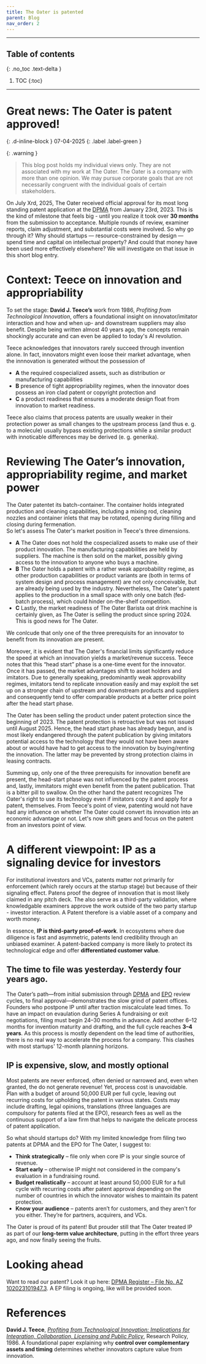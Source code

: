 ```yaml
---
title: The Oater is patented
parent: Blog
nav_order: 2
---
```


---
## Table of contents
{: .no_toc .text-delta }

1. TOC
{:toc}
---

# Great news: The Oater is patent approved!
{: .d-inline-block }
07-04-2025
{: .label .label-green }

{: .warning }
> This blog post holds my individual views only. They are not associated with my work at The Oater. The Oater is a company with more than one opinion. We may pursue corporate goals that are not necessarily congruent with the individual goals of certain stakeholders.

On July Xrd, 2025, The Oater received official approval for its most long standing patent application at the [DPMA](https://www.dpma.de/) from January 23rd, 2023.
This is the kind of milestone that feels big - until you realize it took over **30 months** from the submission to acceptance.
Multiple rounds of review, examiner reports, claim adjustment, and substantial costs were involved.
So why go through it?
Why should startups — resource-constrained by design — spend time and capital on intellectual property?
And could that money have been used more effectively elsewhere?
We will investigate on that issue in this short blog entry.

# Context: Teece on innovation and appropriability

To set the stage: **David J. Teece’s** work from 1986, *Profiting from Technological Innovation*, offers a foundational insight on innovator/imitator interaction and how and when up- and downstream suppliers may also benefit.
Despite being written almost 40 years ago, the concepts remain shockingly accurate and can even be applied to today's AI revolution.

Teece acknowledges that innovators rarely succeed through invention alone.
In fact, innovators might even loose their market advantage, when the innnovation is generated without the possession of 
- **A** the required cospecialized assets, such as distribution or manufacturing capabilities
- **B** presence of tight appropriability regimes, when the innovator does possess an iron clad patent or copyright protection and  
- **C** a product readiness that ensures a moderate design float from innovation to market readiness.  

Teece also claims that process patents are usually weaker in their protection power as small changes to the upstream process (and thus e. g. to a molecule) usually bypass existing protections while a similar product with innoticable differences may be derived (e. g. generika).

# Reviewing The Oater’s innovation, appropriability regime, and market power

The Oater patentet its batch-container.
The container holds integrated production and cleaning capabilities, including a mixing rod, cleaning nozzles and container inlets that may be rotated, opening during filling and closing during fermenation.  
So let's assess The Oater's market position in Teece's three dimensions.
- **A** The Oater does not hold the cospecialized assets to make use of their product innovation.
The manufacturing capabbilities are held by suppliers. The machine is then sold on the market, possibly giving access to the innovation to anyone who buys a machine.  
- **B** The Oater holds a patent with a rather weak approbability regime, as other production capabilities or product variants are (both in terms of system design and process management) are not only conceivable, but are already being used by the industry. Nevertheless, The Oater's patent applies to the production in a small space with only one batch (fed-batch process), which could hinder on-the-shelf competition.  
- **C** Lastly, the market readiness of The Oater Barista oat drink machine is certainly given, as The Oater is selling the product since spring 2024. This is good news for The Oater.  

We conlcude that only one of the three prerequisits for an innovator to benefit from its innovation are present.

Moreover, it is evident that The Oater's financial limits significantly reduce the speed at which an innovation yields a market/revenue success.
Teece notes that this “head start” phase is a one-time event for the innovator.
Once it has passed, the market advantages shift to asset holders and imitators.
Due to generally speaking, predominantly weak approvability regimes, imitators tend to replicate innovation easily and may exploit the set up on a stronger chain of upstream and downstream products and suppliers and consequently tend to offer comparable products at a better price point after the head start phase.

The Oater has been selling the product under patent protection since the beginning of 2023.
The patent protection is retroactive but was not issued until August 2025.
Hence, the head start phase has already begun, and is most likely endangered through the patent publication by giving imitators potential access to the technology that they would not have been aware about or would have had to get access to the innovation by buying/renting the innovation.
The latter may be prevented by strong protection claims in leasing contracts.  

Summing up, only one of the three prerequisits for innovation benefit are present, the head-start phase was not influenced by the patent process and, lastly, immitators might even benefit from the patent publication. That is a bitter pill to swallow. On the other hand the patent recognizes The Oater's right to use its technology even if imitators copy it and apply for a patent, themselves. From Teece's point of view, patenting would not have had any influence on whether The Oater could convert its innovation into an economic advantage or not.
Let's now shift gears and focus on the patent from an investors point of view.

# A different viewpoint: IP as a signaling device for investors

For institutional investors and VCs, patents matter not primarily for enforcement (which rarely occurs at the startup stage) but because of their signaling effect. Patens proof the degree of innovation that is most likely claimed in any pitch deck. The also serve as a third-party validation, where knowledgable examiners approve the work outside of the two party startup - investor interaction. A Patent therefore is a viable asset of a company and worth money.

In essence, **IP is third-party proof-of-work**.
In ecosystems where due diligence is fast and asymmetric, patents lend credibility through an unbiased examiner.
A patent-backed company is more likely to protect its technological edge and offer **differentiated customer value**.

## The time to file was yesterday. Yesterdy four years ago.

The Oater’s path—from initial submission through [DPMA](https://www.dpma.de/) and [EPO](https://www.epo.org/en) review cycles, to final approval—demonstrates the slow grind of patent offices.
Founders who postpone IP until after traction miscalculate lead times.
To have an impact on evaulation during Series A fundraising or exit negotiations, filing must begin 24–30 months in advance.
Add another 6–12 months for invention maturity and drafting, and the full cycle reaches **3–4 years**.
As this process is mostly dependent on the lead time of authorities, there is no real way to accelerate the process for a company. This clashes with most startups' 12-month planning horizons.

## IP is expensive, slow, and mostly optional

Most patents are never enforced, often denied or narrowed and, even when granted, the do not generate revenue!
Yet, process cost is unavoidable.
Plan with a budget of around 50,000 EUR per full cycle, leaving out recurring costs for upholding the patent in various states.
Costs may include drafting, legal opinions, translations (three languages are compulsory for patents filed at the EPO), research fees as well as the continuous support of a law firm that helps to navigate the delicate process of patent application.

So what should startups do? With my limited knowledge from filing two patents at DPMA and the EPO for The Oater, I suggest to:
- **Think strategically** – file only when core IP is your single source of revenue.
- **Start early** – otherwise IP might not considered in the company's evaluation in a fundraising round.
- **Budget realistically** – account at least around 50,000 EUR for a full cycle with recurring costs after patent approval depending on the number of countries in which the innovator wishes to maintain its patent protection.
- **Know your audience** – patents aren’t for customers, and they aren't for you either. They’re for partners, acquirers, and VCs.

The Oater is proud of its patent! But prouder still that The Oater treated IP as part of our **long-term value architecture**, putting in the effort three years ago, and now finally seeing the fruits.

# Looking ahead
Want to read our patent? Look it up here: [DPMA Register – File No. AZ 102023101947.3](https://register.dpma.de/DPMAregister/Patentschriftanzeigen?docId=DE102023101947A1).
A EP filing is ongoing, like will be provided soon.

# References
**David J. Teece**, [*Profiting from Technological Innovation: Implications for Integration, Collaboration, Licensing and Public Policy*](https://doi.org/10.1016/0048-7333(86)90027-2), Research Policy, 1986.
A foundational paper explaining why **control over complementary assets and timing** determines whether innovators capture value from innovation.